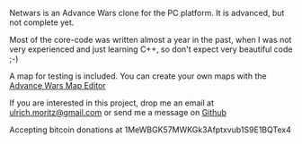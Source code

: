 Netwars is an Advance Wars clone for the PC platform. It is advanced, but not complete yet.

Most of the core-code was written almost a year in the past, when I was not very experienced and just learning C++, so don't expect very beautiful code ;-)

A map for testing is included. You can create your own maps with the [Advance Wars Map Editor][]

If you are interested in this project, drop me an email at <ulrich.moritz@gmail.com> or send me a message on [Github][]

[advance wars map editor]: http://advancewarsnet.com/designmaps/editor.php
[github]: http://github.com/The-Kenny

Accepting bitcoin donations at 1MeWBGK57MWKGk3Afptxvub1S9E1BQTex4
